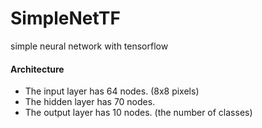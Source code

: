 # SimpleNetTF
simple neural network with tensorflow

#### Architecture

* The input layer has 64 nodes. (8x8 pixels)
* The hidden layer has 70 nodes.
* The output layer has 10 nodes. (the number of classes)
